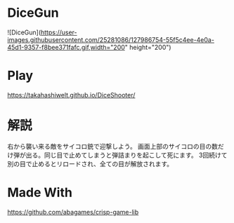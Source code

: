 # DiceGun
![DiceGun](https://user-images.githubusercontent.com/25281086/127986754-55f5c4ee-4e0a-45d1-9357-f8bee371fafc.gif,width="200" height="200")
# Play
https://takahashiwelt.github.io/DiceShooter/
# 解説
右から襲い来る敵をサイコロ銃で迎撃しよう。
画面上部のサイコロの目の数だけ弾が出る。同じ目で止めてしまうと弾詰まりを起こして死にます。
3回続けて別の目で止めるとリロードされ、全ての目が解放されます。
# Made With
https://github.com/abagames/crisp-game-lib

